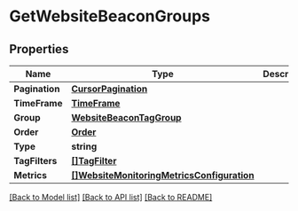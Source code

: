 # GetWebsiteBeaconGroups

## Properties

Name | Type | Description | Notes
------------ | ------------- | ------------- | -------------
**Pagination** | [**CursorPagination**](CursorPagination.md) |  | [optional] 
**TimeFrame** | [**TimeFrame**](TimeFrame.md) |  | [optional] 
**Group** | [**WebsiteBeaconTagGroup**](WebsiteBeaconTagGroup.md) |  | 
**Order** | [**Order**](Order.md) |  | [optional] 
**Type** | **string** |  | 
**TagFilters** | [**[]TagFilter**](TagFilter.md) |  | [optional] 
**Metrics** | [**[]WebsiteMonitoringMetricsConfiguration**](WebsiteMonitoringMetricsConfiguration.md) |  | 

[[Back to Model list]](../README.md#documentation-for-models) [[Back to API list]](../README.md#documentation-for-api-endpoints) [[Back to README]](../README.md)


